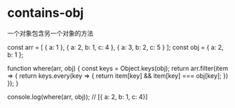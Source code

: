 # contains-obj
一个对象包含另一个对象的方法

const arr = [
    { a: 1 },
    { a: 2, b: 1, c: 4 },
    { a: 3, b: 2, c: 5 }
];
const obj = { a: 2, b: 1 };

function where(arr, obj) {
      const keys = Object.keys(obj);
      return arr.filter(item => {
          return keys.every(key => {
              return item[key] && item[key] === obj[key];
          })
      });
  }

console.log(where(arr, obj));  // [{ a: 2, b: 1, c: 4}]
